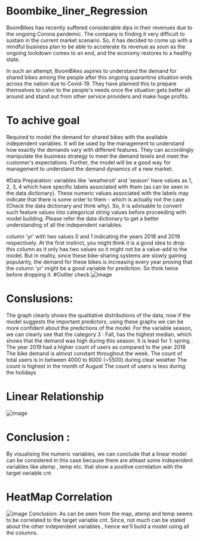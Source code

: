 # Boombike_liner_Regression
BoomBikes has recently suffered considerable dips in their revenues due to the ongoing Corona pandemic. The company is finding it very difficult to sustain in the current market scenario. So, it has decided to come up with a mindful business plan to be able to accelerate its revenue as soon as the ongoing lockdown comes to an end, and the economy restores to a healthy state. 

In such an attempt, BoomBikes aspires to understand the demand for shared bikes among the people after this ongoing quarantine situation ends across the nation due to Covid-19. They have planned this to prepare themselves to cater to the people's needs once the situation gets better all around and stand out from other service providers and make huge profits.

# To achive goal 
Required to model the demand for shared bikes with the available independent variables. It will be used by the management to understand how exactly the demands vary with different features. They can accordingly manipulate the business strategy to meet the demand levels and meet the customer's expectations. Further, the model will be a good way for management to understand the demand dynamics of a new market.

#Data Preparation:
variables like 'weathersit' and 'season' have values as 1, 2, 3, 4 which have specific labels associated with them (as can be seen in the data dictionary). These numeric values associated with the labels may indicate that there is some order to them - which is actually not the case (Check the data dictionary and think why). So, it is advisable to convert such feature values into categorical string values before proceeding with model building. Please refer the data dictionary to get a better understanding of all the independent variables.

column 'yr' with two values 0 and 1 indicating the years 2018 and 2019 respectively. At the first instinct, you might think it is a good idea to drop this column as it only has two values so it might not be a value-add to the model. But in reality, since these bike-sharing systems are slowly gaining popularity, the demand for these bikes is increasing every year proving that the column 'yr' might be a good variable for prediction. So think twice before dropping it. 
#Outlier check 
![image](https://user-images.githubusercontent.com/84132394/208235052-df47bd8b-6fe2-4ed0-9e77-040dc9d38769.png)

# Conslusions: 
The graph clearly shows the qualitative distributions of the data, now if the model suggests the important predictors, using these graphs we can be more confident about the predictions of the model.
For the variable season, we can clearly see that the category 3 : Fall, has the highest median, which shows that the demand was high during this season. It is least for 1: spring .
The year 2019 had a higher count of users as compared to the year 2018
The bike demand is almost constant throughout the week.
The count of total users is in between 4000 to 6000 (~5500) during clear weather
The count is highest in the month of August
The count of users is less during the holidays

# Linear Relationship 

![image](https://user-images.githubusercontent.com/84132394/208235257-6c0f061e-7ea8-4a0e-a100-34431e96ae70.png)

# Conclusion : 
By visualising the numeric variables, we can conclude that a linear model can be considered in this case because there are atleast some independent variables like atemp , temp etc. that show a positive correlation with the target variable cnt 

# HeatMap Correlation 
![image](https://user-images.githubusercontent.com/84132394/208235307-eb9e19db-0b0a-4a1f-b92d-2b59ab43257e.png)
Conclusion: 
As can be seen from the map, atemp and temp seems to be correlated to the target variable cnt. Since, not much can be stated about the other independent variables , hence we'll build a model using all the columns.





